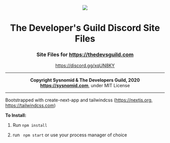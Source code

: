 <div align="center">

![](https://cdn.discordapp.com/attachments/718205418723213382/733202847331647508/TDG.png)

# The Developer's Guild Discord Site Files

### Site Files for https://thedevsguild.com
https://discord.gg/xqUN8KY

--------------------------------------------------------------------

**Copyright Sysnomid & The Developers Guild, 2020 
https://sysnomid.com**, under MIT License

----------------------------------------------------------------------
</div>

Bootstrapped with create-next-app and tailwindcss
(https://nextjs.org, https://tailwindcss.com)

**To Install:**

1. Run ``` npm install ```

2. run ``` npm start``` or use your process manager of choice

